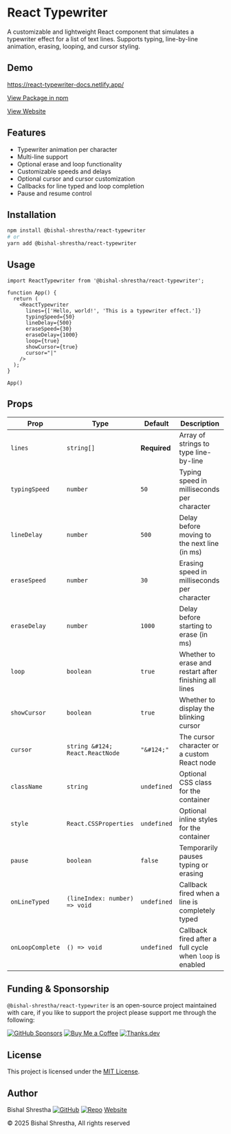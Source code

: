 # React Typewriter
A customizable and lightweight React component that simulates a typewriter effect for a list of text lines. Supports typing, line-by-line animation, erasing, looping, and cursor styling.

## Demo
https://react-typewriter-docs.netlify.app/

[View Package in npm](https://www.npmjs.com/package/@bishal-shrestha/react-typewriter)

[View Website](https://react-typewriter-docs.netlify.app/)

## Features
- Typewriter animation per character
- Multi-line support
- Optional erase and loop functionality
- Customizable speeds and delays
- Optional cursor and cursor customization
- Callbacks for line typed and loop completion
- Pause and resume control

## Installation
```bash
npm install @bishal-shrestha/react-typewriter
# or
yarn add @bishal-shrestha/react-typewriter
```

## Usage
```tsx
import ReactTypewriter from '@bishal-shrestha/react-typewriter';

function App() {
  return (
    <ReactTypewriter
      lines={['Hello, world!', 'This is a typewriter effect.']}
      typingSpeed={50}
      lineDelay={500}
      eraseSpeed={30}
      eraseDelay={1000}
      loop={true}
      showCursor={true}
      cursor="|"
    />
  );
}

App()
```
## Props
| Prop             | Type                            | Default     | Description                                                                 |
|------------------|----------------------------------|-------------|-----------------------------------------------------------------------------|
| `lines`          | `string[]`                       | **Required**| Array of strings to type line-by-line                                       |
| `typingSpeed`    | `number`                         | `50`        | Typing speed in milliseconds per character                                  |
| `lineDelay`      | `number`                         | `500`       | Delay before moving to the next line (in ms)                                |
| `eraseSpeed`     | `number`                         | `30`        | Erasing speed in milliseconds per character                                 |
| `eraseDelay`     | `number`                         | `1000`      | Delay before starting to erase (in ms)                                      |
| `loop`           | `boolean`                        | `true`      | Whether to erase and restart after finishing all lines                      |
| `showCursor`     | `boolean`                        | `true`      | Whether to display the blinking cursor                                      |
| `cursor`         | `string &#124; React.ReactNode` | `"&#124;"` | The cursor character or a custom React node |
| `className`      | `string`                         | `undefined` | Optional CSS class for the container                                        |
| `style`          | `React.CSSProperties`            | `undefined` | Optional inline styles for the container                                    |
| `pause`          | `boolean`                        | `false`     | Temporarily pauses typing or erasing                                        |
| `onLineTyped`    | `(lineIndex: number) => void`    | `undefined` | Callback fired when a line is completely typed                              |
| `onLoopComplete` | `() => void`                     | `undefined` | Callback fired after a full cycle when `loop` is enabled                    |


## Funding & Sponsorship
`@bishal-shrestha/react-typewriter` is an open-source project maintained with care, if you like to support the project please support me through the following:

[![GitHub Sponsors](https://img.shields.io/badge/GitHub%20Sponsors-Become%20a%20Sponsor-blueviolet?logo=githubsponsors&style=flat-square)](https://github.com/sponsors/shrestha-bishal)
[![Buy Me a Coffee](https://img.shields.io/badge/Buy%20Me%20a%20Coffee-Support%20Developer-yellow?logo=buymeacoffee&style=flat-square)](https://www.buymeacoffee.com/shresthabishal)
[![Thanks.dev](https://img.shields.io/badge/Thanks.dev-Appreciate%20Open%20Source-29abe0?logo=github&style=flat-square)](https://thanks.dev/gh/shrestha-bishal)

## License

This project is licensed under the [MIT License](./LICENSE).

## Author
Bishal Shrestha 
[![GitHub](https://img.shields.io/badge/GitHub-Profile-black?logo=github)](https://github.com/shrestha-bishal)
[![Repo](https://img.shields.io/badge/Repository-GitHub-black?logo=github)](https://github.com/shrestha-bishal/react-typewriter)
[Website](https://react-typewriter-docs.netlify.app)

© 2025 Bishal Shrestha, All rights reserved